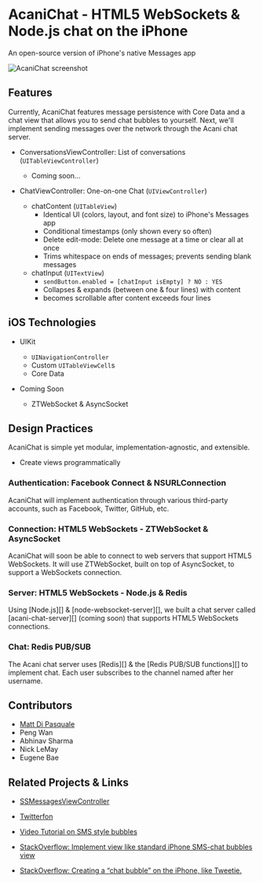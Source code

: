 # AcaniChat - HTML5 WebSockets & Node.js chat on the iPhone

An open-source version of iPhone's native Messages app

![AcaniChat screenshot][1]

## Features

Currently, AcaniChat features message persistence with Core Data and a chat view
that allows you to send chat bubbles to yourself. Next, we'll implement sending
messages over the network through the Acani chat server.

* ConversationsViewController: List of conversations (`UITableViewController`)
  * Coming soon...

* ChatViewController: One-on-one Chat (`UIViewController`)
  * chatContent (`UITableView`)
      * Identical UI (colors, layout, and font size) to iPhone's Messages app
      * Conditional timestamps (only shown every so often)
      * Delete edit-mode: Delete one message at a time or clear all at once
      * Trims whitespace on ends of messages; prevents sending blank messages
  * chatInput (`UITextView`)
      * `sendButton.enabled = [chatInput isEmpty] ? NO : YES`
      * Collapses & expands (between one & four lines) with content
      * becomes scrollable after content exceeds four lines

## iOS Technologies

* UIKit
  * `UINavigationController`
  * Custom `UITableViewCell`s
  * Core Data

* Coming Soon
  * ZTWebSocket & AsyncSocket

## Design Practices

AcaniChat is simple yet modular, implementation-agnostic, and extensible.

* Create views programmatically

### Authentication: Facebook Connect & NSURLConnection

AcaniChat will implement authentication through various third-party accounts,
such as Facebook, Twitter, GitHub, etc.

### Connection: HTML5 WebSockets - ZTWebSocket & AsyncSocket

AcaniChat will soon be able to connect to web servers that support HTML5
WebSockets. It will use ZTWebSocket, built on top of AsyncSocket, to support a
WebSockets connection.

### Server: HTML5 WebSockets - Node.js & Redis

Using [Node.js][] & [node-websocket-server][], we built a chat server called
[acani-chat-server][] (coming soon) that supports HTML5 WebSockets connections.

### Chat: Redis PUB/SUB

The Acani chat server uses [Redis][] & the [Redis PUB/SUB functions][] to
implement chat. Each user subscribes to the channel named after her username.

## Contributors

* [Matt Di Pasquale][7]
* Peng Wan
* Abhinav Sharma
* Nick LeMay
* Eugene Bae

## Related Projects & Links

* [SSMessagesViewController][6]
* [Twitterfon][2]
* [Video Tutorial on SMS style bubbles][3]
* [StackOverflow: Implement view like standard iPhone SMS-chat bubbles view][4]
* [StackOverflow: Creating a “chat bubble” on the iPhone, like Tweetie.][5]


  [1]: https://github.com/acani/AcaniChat/raw/master/Resources/chatview-screenshot.png
  [2]: https://github.com/jpick/twitterfon
  [3]: http://vimeo.com/8718829
  [4]: http://stackoverflow.com/questions/663435/implement-view-like-standard-iphone-sms-chat-bubbles-view
  [5]: http://stackoverflow.com/questions/351602/creating-a-chat-bubble-on-the-iphone-like-tweetie
  [6]: https://github.com/samsoffes/ssmessagesviewcontroller
  [7]: http://www.mattdipasquale.com/
